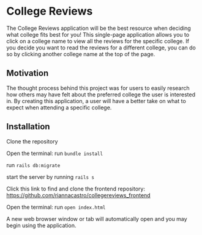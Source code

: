 # College Reviews

The College Reviews application will be the best resource when deciding what college fits best for you! This single-page application allows you to click on a college name to view all the reviews for the specific college. If you decide you want to read the reviews for a different college, you can do so by clicking another college name at the top of the page.

## Motivation

The thought process behind this project was for users to easily research how others may have felt about the preferred college the user is interested in. By creating this application, a user will have a better take on what to expect when attending a specific college.

## Installation

Clone the repository

Open the terminal:
run ```bundle install```

run ```rails db:migrate```

start the server by running ```rails s```


Click this link to find and clone the frontend repository: https://github.com/riannacastro/collegereviews_frontend

Open the terminal:
run ```open index.html```

A new web browser window or tab will automatically open and you may begin using the application.
